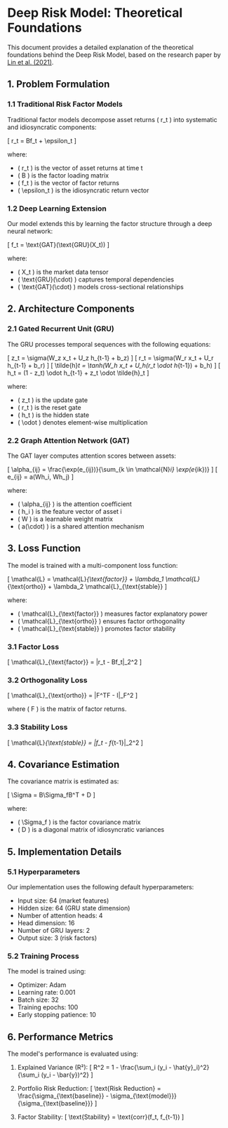 # Deep Risk Model: Theoretical Foundations

This document provides a detailed explanation of the theoretical foundations behind the Deep Risk Model, based on the research paper by [Lin et al. (2021)](https://arxiv.org/abs/2107.05201).

## 1. Problem Formulation

### 1.1 Traditional Risk Factor Models

Traditional factor models decompose asset returns \( r_t \) into systematic and idiosyncratic components:

\[ r_t = Bf_t + \epsilon_t \]

where:
- \( r_t \) is the vector of asset returns at time t
- \( B \) is the factor loading matrix
- \( f_t \) is the vector of factor returns
- \( \epsilon_t \) is the idiosyncratic return vector

### 1.2 Deep Learning Extension

Our model extends this by learning the factor structure through a deep neural network:

\[ f_t = \text{GAT}(\text{GRU}(X_t)) \]

where:
- \( X_t \) is the market data tensor
- \( \text{GRU}(\cdot) \) captures temporal dependencies
- \( \text{GAT}(\cdot) \) models cross-sectional relationships

## 2. Architecture Components

### 2.1 Gated Recurrent Unit (GRU)

The GRU processes temporal sequences with the following equations:

\[ z_t = \sigma(W_z x_t + U_z h_{t-1} + b_z) \]
\[ r_t = \sigma(W_r x_t + U_r h_{t-1} + b_r) \]
\[ \tilde{h}_t = \tanh(W_h x_t + U_h(r_t \odot h_{t-1}) + b_h) \]
\[ h_t = (1 - z_t) \odot h_{t-1} + z_t \odot \tilde{h}_t \]

where:
- \( z_t \) is the update gate
- \( r_t \) is the reset gate
- \( h_t \) is the hidden state
- \( \odot \) denotes element-wise multiplication

### 2.2 Graph Attention Network (GAT)

The GAT layer computes attention scores between assets:

\[ \alpha_{ij} = \frac{\exp(e_{ij})}{\sum_{k \in \mathcal{N}_i} \exp(e_{ik})} \]
\[ e_{ij} = a(Wh_i, Wh_j) \]

where:
- \( \alpha_{ij} \) is the attention coefficient
- \( h_i \) is the feature vector of asset i
- \( W \) is a learnable weight matrix
- \( a(\cdot) \) is a shared attention mechanism

## 3. Loss Function

The model is trained with a multi-component loss function:

\[ \mathcal{L} = \mathcal{L}_{\text{factor}} + \lambda_1 \mathcal{L}_{\text{ortho}} + \lambda_2 \mathcal{L}_{\text{stable}} \]

where:
- \( \mathcal{L}_{\text{factor}} \) measures factor explanatory power
- \( \mathcal{L}_{\text{ortho}} \) ensures factor orthogonality
- \( \mathcal{L}_{\text{stable}} \) promotes factor stability

### 3.1 Factor Loss

\[ \mathcal{L}_{\text{factor}} = \|r_t - Bf_t\|_2^2 \]

### 3.2 Orthogonality Loss

\[ \mathcal{L}_{\text{ortho}} = \|F^TF - I\|_F^2 \]

where \( F \) is the matrix of factor returns.

### 3.3 Stability Loss

\[ \mathcal{L}_{\text{stable}} = \|f_t - f_{t-1}\|_2^2 \]

## 4. Covariance Estimation

The covariance matrix is estimated as:

\[ \Sigma = B\Sigma_fB^T + D \]

where:
- \( \Sigma_f \) is the factor covariance matrix
- \( D \) is a diagonal matrix of idiosyncratic variances

## 5. Implementation Details

### 5.1 Hyperparameters

Our implementation uses the following default hyperparameters:
- Input size: 64 (market features)
- Hidden size: 64 (GRU state dimension)
- Number of attention heads: 4
- Head dimension: 16
- Number of GRU layers: 2
- Output size: 3 (risk factors)

### 5.2 Training Process

The model is trained using:
- Optimizer: Adam
- Learning rate: 0.001
- Batch size: 32
- Training epochs: 100
- Early stopping patience: 10

## 6. Performance Metrics

The model's performance is evaluated using:

1. Explained Variance (R²):
   \[ R^2 = 1 - \frac{\sum_i (y_i - \hat{y}_i)^2}{\sum_i (y_i - \bar{y})^2} \]

2. Portfolio Risk Reduction:
   \[ \text{Risk Reduction} = \frac{\sigma_{\text{baseline}} - \sigma_{\text{model}}}{\sigma_{\text{baseline}}} \]

3. Factor Stability:
   \[ \text{Stability} = \text{corr}(f_t, f_{t-1}) \] 
